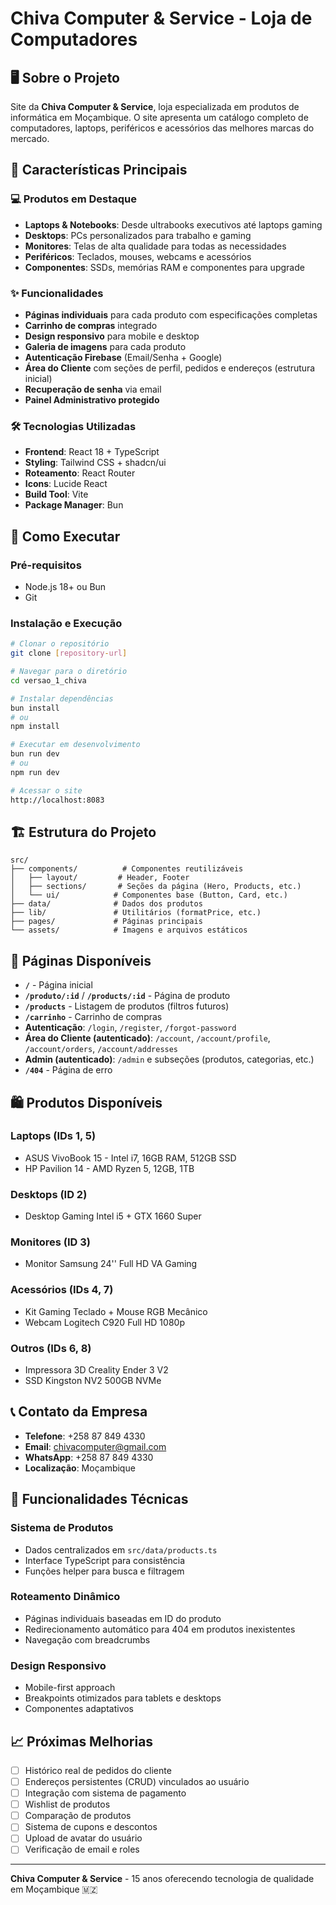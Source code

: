 # Chiva Computer & Service - Loja de Computadores

## 🖥️ Sobre o Projeto

Site da **Chiva Computer & Service**, loja especializada em produtos de informática em Moçambique. O site apresenta um catálogo completo de computadores, laptops, periféricos e acessórios das melhores marcas do mercado.

## 🎯 Características Principais

### 💻 Produtos em Destaque
- **Laptops & Notebooks**: Desde ultrabooks executivos até laptops gaming
- **Desktops**: PCs personalizados para trabalho e gaming  
- **Monitores**: Telas de alta qualidade para todas as necessidades
- **Periféricos**: Teclados, mouses, webcams e acessórios
- **Componentes**: SSDs, memórias RAM e componentes para upgrade

### ✨ Funcionalidades
- **Páginas individuais** para cada produto com especificações completas
- **Carrinho de compras** integrado
- **Design responsivo** para mobile e desktop
- **Galeria de imagens** para cada produto
- **Autenticação Firebase** (Email/Senha + Google)
- **Área do Cliente** com seções de perfil, pedidos e endereços (estrutura inicial)
- **Recuperação de senha** via email
- **Painel Administrativo protegido**

### 🛠️ Tecnologias Utilizadas
- **Frontend**: React 18 + TypeScript
- **Styling**: Tailwind CSS + shadcn/ui
- **Roteamento**: React Router
- **Icons**: Lucide React
- **Build Tool**: Vite
- **Package Manager**: Bun

## 🚀 Como Executar

### Pré-requisitos
- Node.js 18+ ou Bun
- Git

### Instalação e Execução
```bash
# Clonar o repositório
git clone [repository-url]

# Navegar para o diretório
cd versao_1_chiva

# Instalar dependências
bun install
# ou
npm install

# Executar em desenvolvimento
bun run dev
# ou 
npm run dev

# Acessar o site
http://localhost:8083
```

## 🏗️ Estrutura do Projeto

```
src/
├── components/          # Componentes reutilizáveis
│   ├── layout/         # Header, Footer
│   ├── sections/       # Seções da página (Hero, Products, etc.)
│   └── ui/            # Componentes base (Button, Card, etc.)
├── data/              # Dados dos produtos
├── lib/               # Utilitários (formatPrice, etc.)
├── pages/             # Páginas principais
└── assets/            # Imagens e arquivos estáticos
```

## 📱 Páginas Disponíveis

- **`/`** - Página inicial
- **`/produto/:id`** / **`/products/:id`** - Página de produto
- **`/products`** - Listagem de produtos (filtros futuros)
- **`/carrinho`** - Carrinho de compras
- **Autenticação**: `/login`, `/register`, `/forgot-password`
- **Área do Cliente (autenticado)**: `/account`, `/account/profile`, `/account/orders`, `/account/addresses`
- **Admin (autenticado)**: `/admin` e subseções (produtos, categorias, etc.)
- **`/404`** - Página de erro

## 🛍️ Produtos Disponíveis

### Laptops (IDs 1, 5)
- ASUS VivoBook 15 - Intel i7, 16GB RAM, 512GB SSD
- HP Pavilion 14 - AMD Ryzen 5, 12GB, 1TB

### Desktops (ID 2)
- Desktop Gaming Intel i5 + GTX 1660 Super

### Monitores (ID 3)
- Monitor Samsung 24'' Full HD VA Gaming

### Acessórios (IDs 4, 7)
- Kit Gaming Teclado + Mouse RGB Mecânico
- Webcam Logitech C920 Full HD 1080p

### Outros (IDs 6, 8)
- Impressora 3D Creality Ender 3 V2
- SSD Kingston NV2 500GB NVMe

## 📞 Contato da Empresa

- **Telefone**: +258 87 849 4330
- **Email**: chivacomputer@gmail.com
- **WhatsApp**: +258 87 849 4330
- **Localização**: Moçambique

## 🔧 Funcionalidades Técnicas

### Sistema de Produtos
- Dados centralizados em `src/data/products.ts`
- Interface TypeScript para consistência
- Funções helper para busca e filtragem

### Roteamento Dinâmico
- Páginas individuais baseadas em ID do produto
- Redirecionamento automático para 404 em produtos inexistentes
- Navegação com breadcrumbs

### Design Responsivo
- Mobile-first approach
- Breakpoints otimizados para tablets e desktops
- Componentes adaptativos

## 📈 Próximas Melhorias

- [ ] Histórico real de pedidos do cliente
- [ ] Endereços persistentes (CRUD) vinculados ao usuário
- [ ] Integração com sistema de pagamento
- [ ] Wishlist de produtos
- [ ] Comparação de produtos
- [ ] Sistema de cupons e descontos
- [ ] Upload de avatar do usuário
- [ ] Verificação de email e roles

---

**Chiva Computer & Service** - 15 anos oferecendo tecnologia de qualidade em Moçambique 🇲🇿
